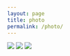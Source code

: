 ```yaml
---
layout: page
title: photo
permalink: /photo/
---
```

<img src="{{ site.baseurl }}/img/shadow1.jpg">

<img src="{{ site.baseurl }}/img/shadow2.jpg">

<img src="{{ site.baseurl }}/img/shadow3.jpg">
